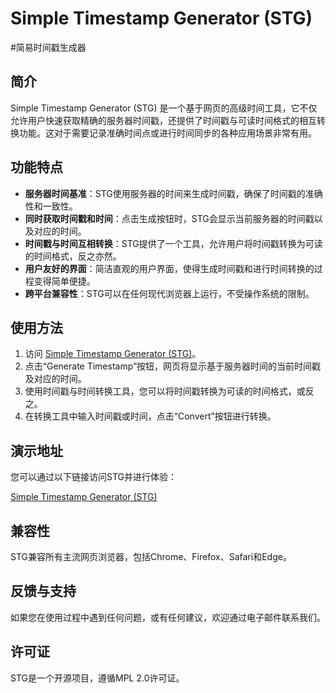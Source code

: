 # Simple Timestamp Generator (STG)
#简易时间戳生成器

## 简介

Simple Timestamp Generator (STG) 是一个基于网页的高级时间工具，它不仅允许用户快速获取精确的服务器时间戳，还提供了时间戳与可读时间格式的相互转换功能。这对于需要记录准确时间点或进行时间同步的各种应用场景非常有用。

## 功能特点

- **服务器时间基准**：STG使用服务器的时间来生成时间戳，确保了时间戳的准确性和一致性。
- **同时获取时间戳和时间**：点击生成按钮时，STG会显示当前服务器的时间戳以及对应的时间。
- **时间戳与时间互相转换**：STG提供了一个工具，允许用户将时间戳转换为可读的时间格式，反之亦然。
- **用户友好的界面**：简洁直观的用户界面，使得生成时间戳和进行时间转换的过程变得简单便捷。
- **跨平台兼容性**：STG可以在任何现代浏览器上运行，不受操作系统的限制。

## 使用方法

1. 访问 [Simple Timestamp Generator (STG)](https://time.titlecan.ru/)。
2. 点击“Generate Timestamp”按钮，网页将显示基于服务器时间的当前时间戳及对应的时间。
3. 使用时间戳与时间转换工具，您可以将时间戳转换为可读的时间格式，或反之。
4. 在转换工具中输入时间戳或时间，点击“Convert”按钮进行转换。

## 演示地址

您可以通过以下链接访问STG并进行体验：

[Simple Timestamp Generator (STG)](https://time.titlecan.ru/)

## 兼容性

STG兼容所有主流网页浏览器，包括Chrome、Firefox、Safari和Edge。

## 反馈与支持

如果您在使用过程中遇到任何问题，或有任何建议，欢迎通过电子邮件联系我们。

## 许可证

STG是一个开源项目，遵循MPL 2.0许可证。

